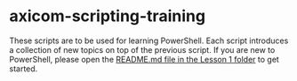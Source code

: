 # axicom-scripting-training
 
These scripts are to be used for learning PowerShell. Each script introduces a collection of new topics on top of the previous script. If you are new to PowerShell, please open the [README.md file in the Lesson 1 folder](./Lesson%201/README.md) to get started.